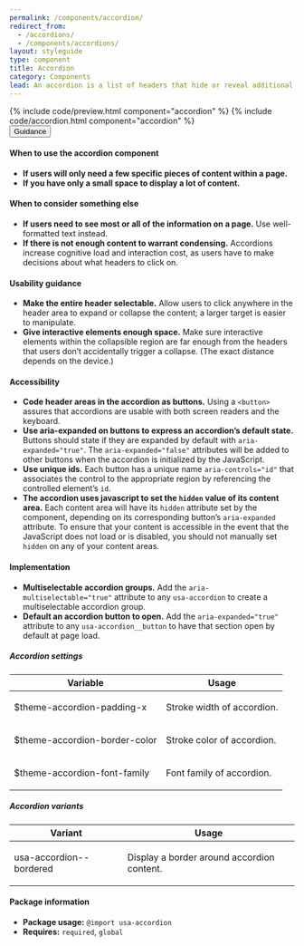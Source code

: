 ```yaml
---
permalink: /components/accordion/
redirect_from:
  - /accordions/
  - /components/accordions/
layout: styleguide
type: component
title: Accordion
category: Components
lead: An accordion is a list of headers that hide or reveal additional content when selected.
---
```


<section class="site-component-section">
  {% include code/preview.html component="accordion" %}
  {% include code/accordion.html component="accordion" %}
  <div class="usa-accordion usa-accordion--bordered site-accordion-docs">
    <button class="usa-button-unstyled usa-accordion__button"
    aria-expanded="true" aria-controls="documentation">
    Guidance
  </button>
  <div id="documentation" class="usa-accordion__content site-component-usage">
    <h4>When to use the accordion component</h4>
    <ul class="usa-content-list">
      <li><strong>If users will only need a few specific pieces of content within a page.</strong></li>
      <li><strong>If you have only a small space to display a lot of content.</strong></li>
    </ul>
    <h4>When to consider something else</h4>
    <ul class="usa-content-list">
      <li><strong>If users need to see most or all of the information on a page.</strong> Use well-formatted text instead.</li>
      <li><strong>If there is not enough content to warrant condensing.</strong> Accordions increase cognitive load and interaction cost, as users have to make decisions about what headers to click on.</li>
    </ul>
    <h4>Usability guidance</h4>
    <ul class="usa-content-list">
      <li><strong>Make the entire header selectable.</strong> Allow users to click anywhere in the header area to expand or collapse the content; a larger target is easier to manipulate.</li>
      <li><strong>Give interactive elements enough space.</strong> Make sure interactive elements within the collapsible region are far enough from the headers that users don’t accidentally trigger a collapse. (The exact distance depends on the device.)</li>
    </ul>
    <h4 class="usa-heading">Accessibility</h4>
    <ul class="usa-content-list">
      <li>
        <strong>Code header areas in the accordion as buttons.</strong> Using a <code>&lt;button&gt;</code> assures that accordions are usable with both screen readers and the keyboard.
      </li>
      <li>
        <strong>Use aria-expanded on buttons to express an accordion’s default state.</strong> Buttons should state if they are expanded by default with <code>aria-expanded=<wbr>"true"</code>. The <code>aria-expanded=<wbr>"false"</code> attributes will be added to other buttons when the accordion is initialized by the JavaScript.
        </li>
        <li>
          <strong>Use unique ids.</strong> Each button has a unique name <code>aria-controls=<wbr>"id"</code> that associates the control to the appropriate region by referencing the controlled element&rsquo;s <code>id</code>.
          </li>
          <li>
            <strong>The accordion uses javascript to set the <code>hidden</code> value of its content area.</strong> Each content area will have its <code>hidden</code> attribute set by the component, depending on its corresponding button&rsquo;s <code>aria-expanded</code> attribute. To ensure that your content is accessible in the event that the JavaScript does not load or is disabled, you should not manually set <code>hidden</code> on any of your content areas.
          </li>
        </ul>
        <h4 class="usa-heading">Implementation</h4>
        <ul class="usa-content-list">
          <li>
            <strong>Multiselectable accordion groups.</strong> Add the <code>aria-multiselectable="true"</code> attribute to any <code>usa-accordion</code> to create a multiselectable accordion group.
          </li>
          <li>
            <strong>Default an accordion button to open.</strong> Add the <code>aria-expanded="true"</code> attribute to any <code>usa-accordion__button</code> to have that section open by default at page load.
          </li>
        </ul>
        <h5 id="component-settings">Accordion settings</h5>
        <table class="usa-table--borderless site-table-responsive site-table-simple" aria-labelledby="component-settings">
          <thead>
            <tr>
              <th scope="col" class="flex-6">Variable</th>
              <th scope="col" class="flex-6">Usage</th>
            </tr>
          </thead>
          <tbody class="font-mono-2xs">
            <tr>
              <td data-title="Variable" class="flex-6">
                $theme-accordion-padding-x
              </td>
              <td data-title="Usage" class="flex-6">
                <span class="font-lang-3xs">
                  <p>Stroke width of accordion.</p>
                </span>
              </td>
            </tr>
            <tr>
              <td data-title="Variable" class="flex-6">
                $theme-accordion-border-color
              </td>
              <td data-title="Usage" class="flex-6">
                <span class="font-lang-3xs">
                  <p>Stroke color of accordion.</p>
                </span>
              </td>
            </tr>
            <tr>
              <td data-title="Variable" class="flex-6">
                $theme-accordion-font-family
              </td>
              <td data-title="Usage" class="flex-6">
                <span class="font-lang-3xs">
                  <p>Font family of accordion.</p>
                </span>
              </td>
            </tr>
          </tbody>
        </table>
        <h5 id="component-variants">Accordion variants</h5>
        <table class="usa-table--borderless site-table-responsive site-table-simple" aria-labelledby="component-variants">
          <thead>
            <tr>
              <th scope="col" class="flex-6">Variant</th>
              <th scope="col" class="flex-6">Usage</th>
            </tr>
          </thead>
          <tbody class="font-mono-2xs">
            <tr>
              <td data-title="Variant" class="flex-6">
                usa-accordion--bordered
              </td>
              <td data-title="Usage" class="flex-6">
                <span class="font-lang-3xs">
                  <p>Display a border around accordion content.</p>
                </span>
              </td>
            </tr>
          </tbody>
        </table>
        <h4 class="usa-heading">Package information</h4>
        <ul class="usa-content-list">
          <li>
            <strong>Package usage:</strong> <code>@import usa-accordion</code>
          </li>
          <li>
            <strong>Requires:</strong> <code>required</code>, <code>global</code>
          </li>
        </ul>
      </div>
    </div>
  </section>
